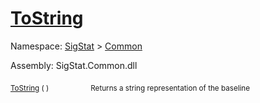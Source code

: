 # [ToString](./Baseline-100663332.md)

Namespace: [SigStat]() > [Common](./../README.md)

Assembly: SigStat.Common.dll

<sub>[ToString](./Baseline-100663332.md) (  )</sub>&nbsp; &nbsp; &nbsp; &nbsp; &nbsp; &nbsp; &nbsp; &nbsp; &nbsp;<sub>Returns a string representation of the baseline</sub>
